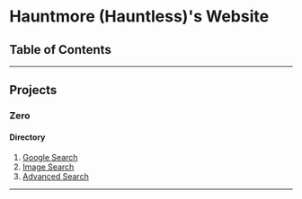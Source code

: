 # Hauntmore (Hauntless)'s Website

## Table of Contents

------------------------------------------------------------------

## Projects

### Zero

#### Directory

1. [Google Search](https://hauntmore.github.io/projects/0/index.html)
2. [Image Search](https://hauntmore.github.io/projects/0/image_search.html)
3. [Advanced Search](https://hauntmore.github.io/projects/0/advanced_search.html)

------------------------------------------------------------------
